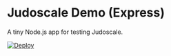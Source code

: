 # Judoscale Demo (Express)

A tiny Node.js app for testing Judoscale.

[![Deploy](https://www.herokucdn.com/deploy/button.svg)](https://heroku.com/deploy?template=https://github.com/judoscale/judoscale-sample-express)
